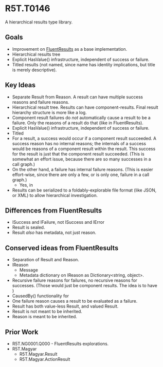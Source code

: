 # R5T.T0146
A hierarchical results type library.

## Goals

* Improvement on [FluentResults][1] as a base implementation.
* Hierarchical results tree
* Explicit HasValue() infrastructure, independent of success or failure.
* Titled results (not named, since name has identity implications, but title is merely descriptive).

## Key Ideas

* Separate Result from Reason. A result can have multiple success reasons and failure reasons.
* Hierarchical result tree. Results can have component-results. Final result hierarchy structure is more like a log.
* Component result failures do *not* automatically cause a result to be a failure. Only the reasons of a result do that (like in FluentResults).
* Explicit HasValue() infrastructure, independent of success or failure.
* Titled
* For a result, a success would occur if a component result succeeded. A success reason has no internal reasons; the internals of a success would be reasons of a component result within the result. This success for the result is just that the component result succeeded. (This is somewhat an effort issue, because there are so many successes in a call graph.)
* On the other hand, a failure has internal failure reasons. (This is easier effort-wise, since there are only a few, or is only one, failure in a call graph.)
	* Yes, in 
* Results can be serialized to a foldably-explorable file format (like JSON, or XML) to allow hierarchical investigation.


## Differences from FluentResults

* ISuccess and IFailure, not ISuccess and IError
* Result is sealed.
* Result *also* has metadata, not just reason.


## Conserved ideas from FluentResults

* Separation of Result and Reason.
* IReason
	* Message
	* Metadata dictionary on IReason as Dictionary<string, object>.
* Recursive failure reasons for failures, no recursive reasons for successes. (Those would just be component results. The idea is to have )
* CausedBy() functionality for
* One failure reason causes a result to be evaluated as a failure.
* Result has both value-less Result, and valued Result<TValue>.
* Result is not meant to be inherited.
* Reason is meant to be inherited.


## Prior Work

* R5T.NG0001.Q000 - FluentResults explorations.
* R5T.Magyar
	* R5T.Magyar.Result<T>
	* R5T.Magyar.ActionResult


[1]: https://github.com/altmann/FluentResults